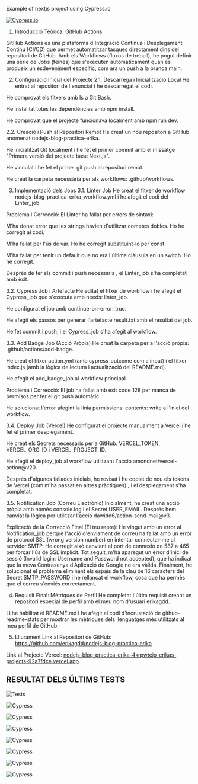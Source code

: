 Example of nextjs project using Cypress.io

<!---Start place for the badge -->
[![Cypress.io](https://img.shields.io/badge/tested%20with-Cypress-04C38E.svg)](https://www.cypress.io/)

<!---End place for the badge -->
1. Introducció Teòrica: GitHub Actions 

GitHub Actions és una plataforma d'Integració Contínua i Desplegament Continu (CI/CD) que permet automatitzar tasques directament dins del repositori de GitHub. Amb els Workflows (fluxos de treball), he pogut definir una sèrie de Jobs (feines) que s'executen automàticament quan es produeix un esdeveniment específic, com ara un push a la branca main.

2. Configuració Inicial del Projecte
2.1. Descàrrega i Inicialització Local
He entrat al repositori de l'enunciat i he descarregat el codi.

He comprovat els fitxers amb ls a Git Bash.

He instal·lat totes les dependències amb npm install.

He comprovat que el projecte funcionava localment amb npm run dev.

2.2. Creació i Push al Repositori Remot
He creat un nou repositori a GitHub anomenat nodejs-blog-practica-erika.

He inicialitzat Git localment i he fet el primer commit amb el missatge "Primera versió del projecte base Next.js".

He vinculat i he fet el primer git push al repositori remot.

He creat la carpeta necessària per als workflows: .github/workflows.

3. Implementació dels Jobs
3.1.
Linter Job 
He creat el fitxer de workflow nodejs-blog-practica-erika_workflow.yml i he afegit el codi del Linter_job.

Problema i Correcció: El Linter ha fallat per errors de sintaxi:

M'ha donat error que les strings havien d'utilitzar cometes dobles. Ho he corregit al codi.


M'ha fallat per l'ús de var. Ho he corregit substituint-lo per const.


M'ha fallat per tenir un default que no era l'última clàusula en un switch. Ho he corregit.


Després de fer els commit i push necessaris , el Linter_job s'ha completat amb èxit.

3.2.
Cypress Job i Artefacte 
He editat el fitxer de workflow i he afegit el Cypress_job que s'executa amb needs: linter_job.

He configurat el job amb continue-on-error: true.

He afegit els passos per generar l'artefacte result.txt amb el resultat del job.

He fet commit i push, i el Cypress_job s'ha afegit al workflow.

3.3.
Add Badge Job (Acció Pròpia) 
He creat la carpeta per a l'acció pròpia: .github/actions/add-badge.

He creat el fitxer action.yml (amb cypress_outcome com a input) i el fitxer index.js (amb la lògica de lectura i actualització del README.md).

He afegit el add_badge_job al workflow principal.


Problema i Correcció: El job ha fallat amb exit code 128 per manca de permisos per fer el git push automàtic.


He solucionat l'error afegint la línia permissions: contents: write a l'inici del workflow.


3.4.
Deploy Job (Vercel) 
He configurat el projecte manualment a Vercel i he fet el primer desplegament.

He creat els Secrets necessaris per a GitHub: VERCEL_TOKEN, VERCEL_ORG_ID i VERCEL_PROJECT_ID.

He afegit el deploy_job al workflow utilitzant l'acció amondnet/vercel-action@v20.

Després d'algunes fallades inicials, he revisat i he copiat de nou els tokens de Vercel (com m'ha passat en altres pràctiques) , i el desplegament s'ha completat.

3.5.
Notification Job (Correu Electrònic) 
Inicialment, he creat una acció pròpia amb només console.log i el Secret USER_EMAIL. Després hem canviat la lògica per utilitzar l'acció dawidd6/action-send-mail@v3.

Explicació de la Correcció Final (El teu repte): He vingut amb un error al Notification_job perquè l'acció d'enviament de correu ha fallat amb un error de protocol SSL (wrong version number) en intentar connectar-me al servidor SMTP. He corregit això canviant el port de connexió de 587 a 465 per forçar l'ús de SSL implícit. Tot seguit, m'ha aparegut un error d'inici de sessió (Invalid login: Username and Password not accepted), que ha indicat que la meva Contrasenya d'Aplicació de Google no era vàlida. Finalment, he solucionat el problema eliminant els espais de la clau de 16 caràcters del Secret SMTP_PASSWORD i he rellançat el workflow, cosa que ha permès que el correu s'enviés correctament.




4. Requisit Final: Mètriques de Perfil
He completat l'últim requisit creant un repositori especial de perfil amb el meu nom d'usuari erikagdd.

Li he habilitat el README.md i he afegit el codi d'incrustació de github-readme-stats per mostrar les mètriques dels llenguatges més utilitzats al meu perfil de GitHub.


5. Lliurament
Link al Repositori de GitHub: https://github.com/erikagdd/nodejs-blog-practica-erika


Link al Projecte Vercel: [nodejs-blog-practica-erika-4krpwtejo-erikas-projects-92a7fdce.vercel.app](https://vercel.com/erikas-projects-92a71dce/nodejs-blog-practica-erika)

## RESULTAT DELS ÚLTIMS TESTS


![Tests](https://img.shields.io/badge/test-failure-red)

![Cypress](https://img.shields.io/badge/tested%20with-Cypress-04C38E.svg)

![Cypress](https://img.shields.io/badge/tested%20with-Cypress-04C38E.svg)

![Cypress](https://img.shields.io/badge/tested%20with-Cypress-04C38E.svg)

![Cypress](https://img.shields.io/badge/tested%20with-Cypress-04C38E.svg)

![Cypress](https://img.shields.io/badge/tested%20with-Cypress-04C38E.svg)

![Cypress](https://img.shields.io/badge/tested%20with-Cypress-04C38E.svg)

![Cypress](https://img.shields.io/badge/tested%20with-Cypress-04C38E.svg)
